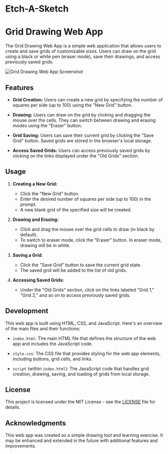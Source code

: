# Etch-A-Sketch
# Grid Drawing Web App

The Grid Drawing Web App is a simple web application that allows users to create and save grids of customizable sizes. Users can draw on the grid using a black or white pen (eraser mode), save their drawings, and access previously saved grids.

![Grid Drawing Web App Screenshot](screenshot.png)

## Features

- **Grid Creation:** Users can create a new grid by specifying the number of squares per side (up to 100) using the "New Grid" button.

- **Drawing:** Users can draw on the grid by clicking and dragging the mouse over the cells. They can switch between drawing and erasing modes using the "Eraser" button.

- **Grid Saving:** Users can save their current grid by clicking the "Save Grid" button. Saved grids are stored in the browser's local storage.

- **Access Saved Grids:** Users can access previously saved grids by clicking on the links displayed under the "Old Grids" section.

## Usage

1. **Creating a New Grid:**
   - Click the "New Grid" button.
   - Enter the desired number of squares per side (up to 100) in the prompt.
   - A new blank grid of the specified size will be created.

2. **Drawing and Erasing:**
   - Click and drag the mouse over the grid cells to draw (in black by default).
   - To switch to eraser mode, click the "Eraser" button. In eraser mode, drawing will be in white.

3. **Saving a Grid:**
   - Click the "Save Grid" button to save the current grid state.
   - The saved grid will be added to the list of old grids.

4. **Accessing Saved Grids:**
   - Under the "Old Grids" section, click on the links labeled "Grid 1," "Grid 2," and so on to access previously saved grids.

## Development

This web app is built using HTML, CSS, and JavaScript. Here's an overview of the main files and their functions:

- `index.html`: The main HTML file that defines the structure of the web app and includes the JavaScript code.

- `style.css`: The CSS file that provides styling for the web app elements, including buttons, grid cells, and links.

- `script` (within `index.html`): The JavaScript code that handles grid creation, drawing, saving, and loading of grids from local storage.

## License

This project is licensed under the MIT License - see the [LICENSE](LICENSE) file for details.

## Acknowledgments

This web app was created as a simple drawing tool and learning exercise. It may be enhanced and extended in the future with additional features and improvements.